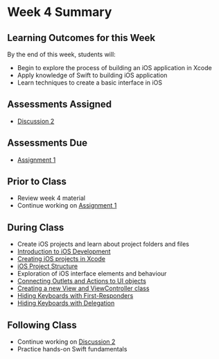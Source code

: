 # Week 4 Summary

## Learning Outcomes for this Week

By the end of this week, students will:

- Begin to explore the process of building an iOS application in Xcode
- Apply knowledge of Swift to building iOS application
- Learn techniques to create a basic interface in iOS

## Assessments Assigned

- [Discussion 2](/assessments/participation/discussion-2.md)

## Assessments Due

- [Assignment 1](/assessments/assignments/assignment-1.md)

## Prior to Class

- Review week 4 material
- Continue working on [Assignment 1](/assessments/assignments/assignment-1.md)

## During Class

- Create iOS projects and learn about project folders and files
- [Introduction to iOS Development](./intro-ios-development.md)
- [Creating iOS projects in Xcode](./create-ios-projects.md)
- [iOS Project Structure](./ios-project-structure.md)
- Exploration of iOS interface elements and behaviour
- [Connecting Outlets and Actions to UI objects](./ui-outlets-actions.md)
- [Creating a new View and ViewController class](./view-controller.md)
- [Hiding Keyboards with First-Responders](./hide-with-first-resp.md)
- [Hiding Keyboards with Delegation](./hide-with-deligation.md)

## Following Class

- Continue working on [Discussion 2](/assessments/participation/discussion-2.md)
- Practice hands-on Swift fundamentals
